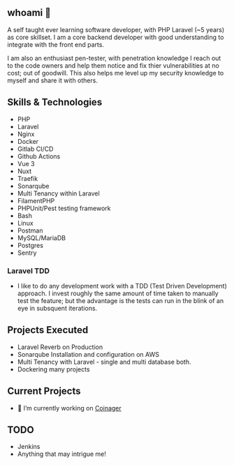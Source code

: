 ## whoami 👋

A self taught ever learning software developer, with PHP Laravel (~5 years) as core skillset. I am a core backend developer with good understanding to integrate with the front end parts.

I am also an enthusiast pen-tester, with penetration knowledge I reach out to the code owners and help them notice and fix thier vulnerabilities at no cost; out of goodwill. This also helps me level up my security knowledge to myself and share it with others.

## Skills & Technologies

- PHP
- Laravel
- Nginx
- Docker
- Gitlab CI/CD
- Github Actions
- Vue 3
- Nuxt
- Traefik
- Sonarqube
- Multi Tenancy within Laravel
- FilamentPHP
- PHPUnit/Pest testing framework
- Bash
- Linux
- Postman
- MySQL/MariaDB
- Postgres
- Sentry

### Laravel TDD

- I like to do any development work with a TDD (Test Driven Development) approach. I invest roughly the same amount of time taken to manually test the feature; but the advantage is the tests can run in the blink of an eye in subsquent iterations.

## Projects Executed
- Laravel Reverb on Production
- Sonarqube Installation and configuration on AWS
- Multi Tenancy with Laravel - single and multi database both.
- Dockering many projects 

## Current Projects

- 🔭 I’m currently working on [Coinager](https://github.com/coinager/coinager)

## TODO 

- Jenkins
- Anything that may intrigue me!

<!--
**chinmaypurav/chinmaypurav** is a ✨ _special_ ✨ repository because its `README.md` (this file) appears on your GitHub profile.

Here are some ideas to get you started:

- 🔭 I’m currently working on ...
- 🌱 I’m currently learning ...
- 👯 I’m looking to collaborate on ...
- 🤔 I’m looking for help with ...
- 💬 Ask me about ...
- 📫 How to reach me: ...
- 😄 Pronouns: ...
- ⚡ Fun fact: ...
-->
